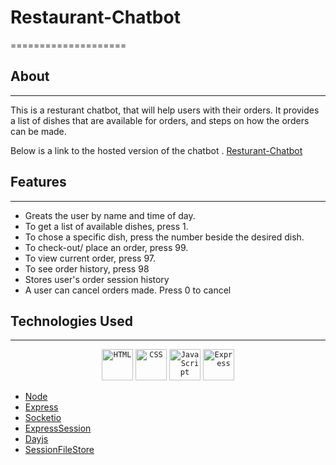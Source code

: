 # Restaurant-Chatbot

====================

## About

---

This is a resturant chatbot, that will help users with their orders. It provides a list of dishes that are available for orders, and steps on how the orders can be made.

Below is a link to the hosted version of the chatbot .
[Resturant-Chatbot](https://cuisinegenie.onrender.com/)

## Features

---

- Greats the user by name and time of day.
- To get a list of available dishes, press 1.
- To chose a specific dish, press the number beside the desired dish.
- To check-out/ place an order, press 99.
- To view current order, press 97.
- To see order history, press 98
- Stores user's order session history
- A user can cancel orders made. Press 0 to cancel

## Technologies Used

---

<div align="center">
	<code><img height="50" src="https://user-images.githubusercontent.com/25181517/192158954-f88b5814-d510-4564-b285-dff7d6400dad.png" alt="HTML" title="HTML" /></code>
	<code><img height="50" src="https://user-images.githubusercontent.com/25181517/183898674-75a4a1b1-f960-4ea9-abcb-637170a00a75.png" alt="CSS" title="CSS" /></code>
	<code><img height="50" src="https://user-images.githubusercontent.com/25181517/117447155-6a868a00-af3d-11eb-9cfe-245df15c9f3f.png" alt="JavaScript" title="JavaScript" /></code>
	<code><img height="50" src="https://user-images.githubusercontent.com/25181517/183859966-a3462d8d-1bc7-4880-b353-e2cbed900ed6.png" alt="Express" title="Express" /></code>
</div>

- [Node](https://nodejs.org/en)
- [Express](https://www.npmjs.com/package/express)
- [Socketio](https://socket.io/)
- [ExpressSession](https://www.npmjs.com/package/express-session)
- [Dayjs](https://www.npmjs.com/package/dayjs)
- [SessionFileStore](https://www.npmjs.com/package/session-file-store)
